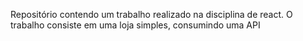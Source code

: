 Repositório contendo um trabalho realizado na disciplina de react.
O trabalho consiste em uma loja simples, consumindo uma API
